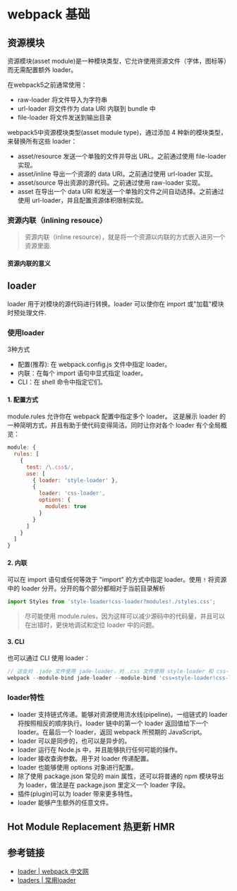 # webpack 基础

## 资源模块
资源模块(asset module)是一种模块类型，它允许使用资源文件（字体，图标等）而无需配置额外 loader。

在webpack5之前通常使用：
* raw-loader 将文件导入为字符串
* url-loader 将文件作为 data URI 内联到 bundle 中
* file-loader 将文件发送到输出目录

webpack5中资源模块类型(asset module type)，通过添加 4 种新的模块类型，来替换所有这些 loader：
* asset/resource 发送一个单独的文件并导出 URL。之前通过使用 file-loader 实现。
* asset/inline 导出一个资源的 data URI。之前通过使用 url-loader 实现。
* asset/source 导出资源的源代码。之前通过使用 raw-loader 实现。
* asset 在导出一个 data URI 和发送一个单独的文件之间自动选择。之前通过使用 url-loader，并且配置资源体积限制实现。

### 资源内联（inlining resouce）
> 资源内联（inline resource），就是将一个资源以内联的方式嵌入进另一个资源里面.
#### 资源内联的意义

## loader
loader 用于对模块的源代码进行转换。loader 可以使你在 import 或"加载"模块时预处理文件.

### 使用loader
3种方式
* 配置(推荐): 在 webpack.config.js 文件中指定 loader。
* 内联：在每个 import 语句中显式指定 loader。
* CLI：在 shell 命令中指定它们。
#### 1. 配置方式
module.rules 允许你在 webpack 配置中指定多个 loader。 这是展示 loader 的一种简明方式，并且有助于使代码变得简洁。同时让你对各个 loader 有个全局概览：
```js
module: {
  rules: [
    {
      test: /\.css$/,
      use: [
        { loader: 'style-loader' },
        {
          loader: 'css-loader',
          options: {
            modules: true
          }
        }
      ]
    }
  ]
}
```
#### 2. 内联
可以在 import 语句或任何等效于 "import" 的方式中指定 loader。使用 `!` 将资源中的 loader 分开。分开的每个部分都相对于当前目录解析
```js
import Styles from 'style-loader!css-loader?modules!./styles.css';
```
> 尽可能使用 module.rules，因为这样可以减少源码中的代码量，并且可以在出错时，更快地调试和定位 loader 中的问题。

#### 3. CLI
也可以通过 CLI 使用 loader：
```js
// 这会对 .jade 文件使用 jade-loader，对 .css 文件使用 style-loader 和 css-loader。
webpack --module-bind jade-loader --module-bind 'css=style-loader!css-loader'
```
### loader特性
* loader 支持链式传递。能够对资源使用流水线(pipeline)。一组链式的 loader 将按照相反的顺序执行。loader 链中的第一个 loader 返回值给下一个 
loader。在最后一个 loader，返回 webpack 所预期的 JavaScript。
* loader 可以是同步的，也可以是异步的。
* loader 运行在 Node.js 中，并且能够执行任何可能的操作。
* loader 接收查询参数。用于对 loader 传递配置。
* loader 也能够使用 options 对象进行配置。
* 除了使用 package.json 常见的 main 属性，还可以将普通的 npm 模块导出为 loader，做法是在 package.json 里定义一个 loader 字段。
* 插件(plugin)可以为 loader 带来更多特性。
* loader 能够产生额外的任意文件。

## Hot Module Replacement 热更新 HMR


## 参考链接
* [loader | webpack 中文网](https://www.webpackjs.com/concepts/loaders/#configuration)
* [loaders | 常用loader](https://www.webpackjs.com/loaders/#%E6%A0%B7%E5%BC%8F)